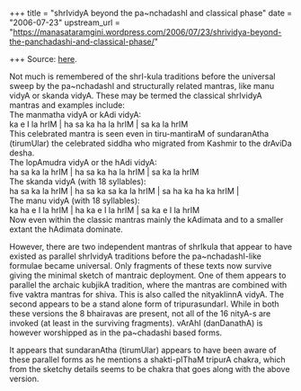+++
title = "shrIvidyA beyond the pa~nchadashI and classical phase"
date = "2006-07-23"
upstream_url = "https://manasataramgini.wordpress.com/2006/07/23/shrividya-beyond-the-panchadashi-and-classical-phase/"

+++
Source: [here](https://manasataramgini.wordpress.com/2006/07/23/shrividya-beyond-the-panchadashi-and-classical-phase/).

Not much is remembered of the shrI-kula traditions before the universal
sweep by the pa\~nchadashI and structurally related mantras, like manu
vidyA or skanda vidyA. These may be termed the classical shrIvidyA
mantras and examples include:  
The manmatha vidyA or kAdi vidyA:  
ka e I la hrIM \| ha sa ka ha la hrIM \| sa ka la hrIM  
This celebrated mantra is seen even in tiru-mantiraM of sundaranAtha
(tirumUlar) the celebrated siddha who migrated from Kashmir to the
drAviDa desha.  
The lopAmudra vidyA or the hAdi vidyA:  
ha sa ka la hrIM \| ha sa ka ha la hrIM \| sa ka la hrIM  
The skanda vidyA (with 18 syllables):  
ha sa ka la hrIM \| ha sa ka sa ka la hrIM \| sa ha ka ha ka hrIM \|  
The manu vidyA (with 18 syllables):  
ka ha e I la hrIM \| ha ka e I la hrIM \| sa ka e I la hrIM  
Now even within the classic mantras mainly the kAdimata and to a smaller
extant the hAdimata dominate.

However, there are two independent mantras of shrIkula that appear to
have existed as parallel shrIvidyA traditions before the
pa\~nchadashI-like formulae became universal. Only fragments of these
texts now survive giving the minimal sketch of mantraic deployment. One
of them appears to parallel the archaic kubjikA tradition, where the
mantras are combined with five vaktra mantras for shiva. This is also
called the nityaklinnA vidyA. The second appears to be a stand alone
form of tripurasundarI. While in both these versions the 8 bhairavas are
present, not all of the 16 nityA-s are invoked (at least in the
surviving fragments). vArAhI (danDanathA) is however worshipped as in
the pa\~chadashi based forms.

It appears that sundaranAtha (tirumUlar) appears to have been aware of
these parallel forms as he mentions a shakti-pIThaM tripurA chakra,
which from the sketchy details seems to be chakra that goes along with
the above version.

